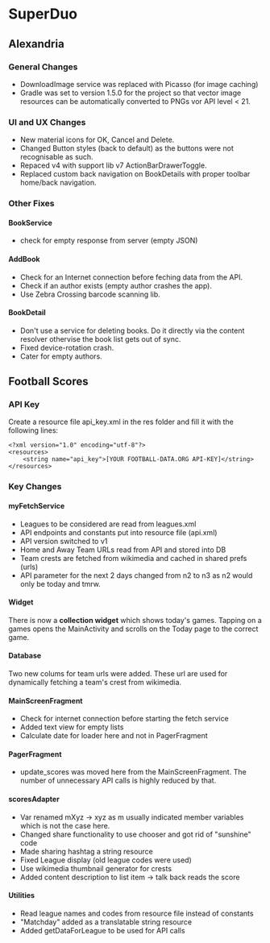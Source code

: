 # SuperDuo

## Alexandria

### General Changes

* DownloadImage service was replaced with Picasso (for image caching)
* Gradle was set to version 1.5.0 for the project so that vector image resources can be automatically converted to PNGs vor API level < 21.

### UI and UX Changes

* New material icons for OK, Cancel and Delete.
* Changed Button styles (back to default) as the buttons were not recognisable as such.
* Repaced v4 with  support lib v7 ActionBarDrawerToggle.
* Replaced custom back navigation on BookDetails with proper toolbar home/back navigation.

### Other Fixes

#### BookService

* check for empty response from server (empty JSON)

#### AddBook

* Check for an Internet connection before feching data from the API.
* Check if an author exists (empty author crashes the app).
* Use Zebra Crossing barcode scanning lib.

#### BookDetail

* Don't use a service for deleting books. Do it directly via the content resolver othervise the book list gets out of sync.
* Fixed device-rotation crash.
* Cater for empty authors.

## Football Scores

### API Key

Create a resource file api_key.xml in the res folder and fill it with the following lines:

```
<?xml version="1.0" encoding="utf-8"?>
<resources>
    <string name="api_key">[YOUR FOOTBALL-DATA.ORG API-KEY]</string>
</resources>
```

### Key Changes

#### myFetchService

* Leagues to be considered are read from leagues.xml
* API endpoints and constants put into resource file (api.xml)
* API version switched to v1
* Home and Away Team URLs read from API and stored into DB
* Team crests are fetched from wikimedia and cached in shared prefs (urls)
* API parameter for the next 2 days changed from n2 to n3 as n2 would only be today and tmrw.

#### Widget

There is now a **collection widget** which shows today's games. Tapping on a games opens the MainActivity 
and scrolls on the Today page to the correct game. 

#### Database

Two new colums for team urls were added. These url are used for dynamically fetching a team's crest 
from wikimedia.

#### MainScreenFragment

 * Check for internet connection before starting the fetch service
 * Added text view for empty lists
 * Calculate date for loader here and not in PagerFragment 

#### PagerFragment

* update_scores was moved here from the MainScreenFragment. The number of unnecessary API calls is highly reduced by that.

#### scoresAdapter

* Var renamed mXyz -> xyz as m usually indicated member variables which is not the case here.
* Changed share functionality to use chooser and got rid of "sunshine" code
* Made sharing hashtag a string resource
* Fixed League display (old league codes were used)
* Use wikimedia thumbnail generator for crests
* Added content description to list item -> talk back reads the score

#### Utilities

* Read league names and codes from resource file instead of constants
* "Matchday" added as a translatable string resource
* Added getDataForLeague to be used for API calls


